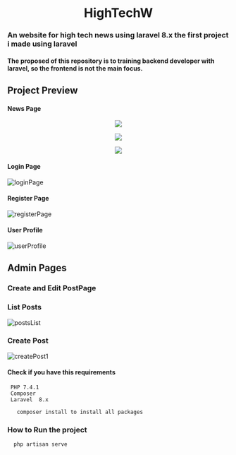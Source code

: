 <p align="center">
  <h1 align="center">HighTechW</h1>
</p>


  ### An website for high tech news using laravel 8.x the first project i made using laravel
  
  ####  The proposed of this repository is to training backend developer with laravel, so the frontend is not the main focus.

  ## Project Preview
  
  #### News Page
  <p align="center">
       <img src="https://user-images.githubusercontent.com/54550561/120905980-32ea2b00-c62c-11eb-8bc6-e86447f09311.png">
  </p>    
  <p align="center">
       <img src="https://user-images.githubusercontent.com/54550561/120909873-237cd900-c650-11eb-8490-2b928585398f.png">
  </p>    
  <p align="center">
       <img src="https://user-images.githubusercontent.com/54550561/120909896-5e7f0c80-c650-11eb-9500-6643195f6d7b.png">
  </p> 
   
  #### Login Page
  ![loginPage](https://user-images.githubusercontent.com/54550561/120906036-970cef00-c62c-11eb-85da-066f5e709989.png)
  
  #### Register Page
  ![registerPage](https://user-images.githubusercontent.com/54550561/121041735-655d6a80-c789-11eb-80cf-9ee7b8fd3591.png)
  
  #### User Profile  
  ![userProfile](https://user-images.githubusercontent.com/54550561/120909857-f16b7700-c64f-11eb-8cb8-7abbd966fc01.png)
  
  ## Admin Pages

  ### Create and Edit PostPage

  ### List Posts 
  ![postsList](https://user-images.githubusercontent.com/54550561/121576063-69de8900-c9fe-11eb-8993-4301440597c6.png)    

  ### Create Post

  ![createPost1](https://user-images.githubusercontent.com/54550561/121576554-deb1c300-c9fe-11eb-9aa6-cf986181ea11.png)
 
  

  
  #### Check if you have this requirements
     PHP 7.4.1
     Composer
     Laravel  8.x
     
       composer install to install all packages
    
  
  ### How to Run the project
  
  ```
    php artisan serve
  ```
